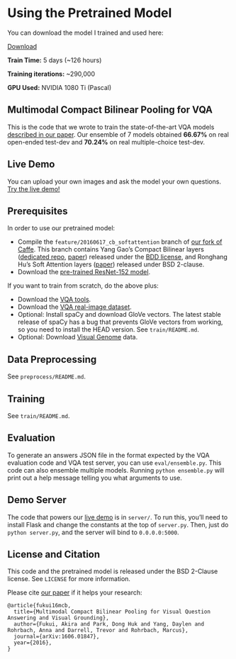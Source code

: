 # Using the Pretrained Model

You can download the model I trained and used here:

[Download](https://www.dropbox.com/s/7rdv1t11yrawosc/vqa-mcb-pretrained-290000.tar.gz?dl=0)

 **Train Time:** 5 days (~126 hours)
 
 **Training iterations:** ~290,000
 
 **GPU Used:** NVIDIA 1080 Ti (Pascal)
 
## Multimodal Compact Bilinear Pooling for VQA

This is the code that we wrote to train the state-of-the-art VQA models [described in our paper](https://arxiv.org/abs/1606.01847). Our ensemble of 7 models obtained **66.67%** on real open-ended test-dev and **70.24%** on real multiple-choice test-dev.

## Live Demo

You can upload your own images and ask the model your own questions. [Try the live demo!](http://demo.berkeleyvision.org/)

## Prerequisites

In order to use our pretrained model:

- Compile the `feature/20160617_cb_softattention` branch of [our fork of Caffe](https://github.com/akirafukui/caffe/). This branch contains Yang Gao’s Compact Bilinear layers ([dedicated repo](https://github.com/gy20073/compact_bilinear_pooling), [paper](https://arxiv.org/abs/1511.06062)) released under the [BDD license](https://github.com/gy20073/compact_bilinear_pooling/blob/master/caffe-20160312/LICENSE_BDD), and Ronghang Hu’s Soft Attention layers ([paper](https://arxiv.org/abs/1511.03745)) released under BSD 2-clause.
- Download the [pre-trained ResNet-152 model](https://github.com/KaimingHe/deep-residual-networks).

If you want to train from scratch, do the above plus:

- Download the [VQA tools](https://github.com/VT-vision-lab/VQA).
- Download the [VQA real-image dataset](http://visualqa.org/download.html).
- Optional: Install spaCy and download GloVe vectors. The latest stable release of spaCy has a bug that prevents GloVe vectors from working, so you need to install the HEAD version. See `train/README.md`.
- Optional: Download [Visual Genome](https://visualgenome.org/) data.

## Data Preprocessing

See `preprocess/README.md`.

## Training

See `train/README.md`.

## Evaluation

To generate an answers JSON file in the format expected by the VQA evaluation code and VQA test server, you can use `eval/ensemble.py`. This code can also ensemble multiple models. Running `python ensemble.py` will print out a help message telling you what arguments to use.

## Demo Server

The code that powers our [live demo](http://demo.berkeleyvision.org/) is in `server/`. To run this, you’ll need to install Flask and change the constants at the top of `server.py`. Then, just do `python server.py`, and the server will bind to `0.0.0.0:5000`.

## License and Citation

This code and the pretrained model is released under the BSD 2-Clause license. See `LICENSE` for more information.

Please cite [our paper](https://arxiv.org/abs/1606.01847) if it helps your research:

```
@article{fukui16mcb,
  title={Multimodal Compact Bilinear Pooling for Visual Question Answering and Visual Grounding},
  author={Fukui, Akira and Park, Dong Huk and Yang, Daylen and Rohrbach, Anna and Darrell, Trevor and Rohrbach, Marcus},
  journal={arXiv:1606.01847},
  year={2016},
}
```
